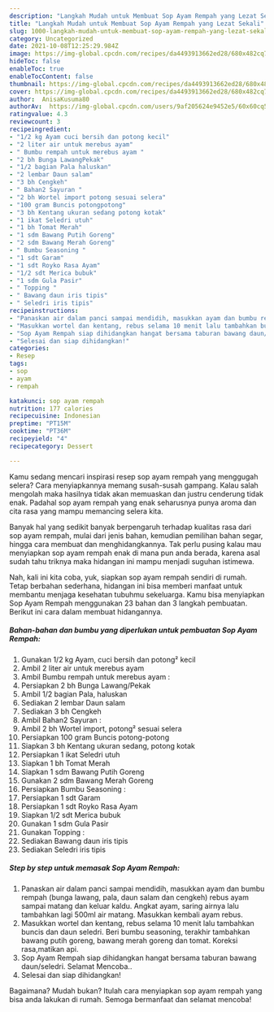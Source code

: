 ```yaml
---
description: "Langkah Mudah untuk Membuat Sop Ayam Rempah yang Lezat Sekali"
title: "Langkah Mudah untuk Membuat Sop Ayam Rempah yang Lezat Sekali"
slug: 1000-langkah-mudah-untuk-membuat-sop-ayam-rempah-yang-lezat-sekali
category: Uncategorized
date: 2021-10-08T12:25:29.984Z
image: https://img-global.cpcdn.com/recipes/da4493913662ed28/680x482cq70/sop-ayam-rempah-foto-resep-utama.jpg
hideToc: false
enableToc: true
enableTocContent: false
thumbnail: https://img-global.cpcdn.com/recipes/da4493913662ed28/680x482cq70/sop-ayam-rempah-foto-resep-utama.jpg
cover: https://img-global.cpcdn.com/recipes/da4493913662ed28/680x482cq70/sop-ayam-rempah-foto-resep-utama.jpg
author:  AnisaKusuma80
authorAv:  https://img-global.cpcdn.com/users/9af205624e9452e5/60x60cq50/avatar.jpg
ratingvalue: 4.3
reviewcount: 3
recipeingredient:
- "1/2 kg Ayam cuci bersih dan potong kecil"
- "2 liter air untuk merebus ayam"
- " Bumbu rempah untuk merebus ayam "
- "2 bh Bunga LawangPekak"
- "1/2 bagian Pala haluskan"
- "2 lembar Daun salam"
- "3 bh Cengkeh"
- " Bahan2 Sayuran "
- "2 bh Wortel import potong sesuai selera"
- "100 gram Buncis potongpotong"
- "3 bh Kentang ukuran sedang potong kotak"
- "1 ikat Seledri utuh"
- "1 bh Tomat Merah"
- "1 sdm Bawang Putih Goreng"
- "2 sdm Bawang Merah Goreng"
- " Bumbu Seasoning "
- "1 sdt Garam"
- "1 sdt Royko Rasa Ayam"
- "1/2 sdt Merica bubuk"
- "1 sdm Gula Pasir"
- " Topping "
- " Bawang daun iris tipis"
- " Seledri iris tipis"
recipeinstructions:
- "Panaskan air dalam panci sampai mendidih, masukkan ayam dan bumbu rempah (bunga lawang, pala, daun salam dan cengkeh) rebus ayam sampai matang dan keluar kaldu. Angkat ayam, saring airnya lalu tambahkan lagi 500ml air matang. Masukkan kembali ayam rebus."
- "Masukkan wortel dan kentang, rebus selama 10 menit lalu tambahkan buncis dan daun seledri. Beri bumbu seasoning, terakhir tambahkan bawang putih goreng, bawang merah goreng dan tomat. Koreksi rasa,matikan api."
- "Sop Ayam Rempah siap dihidangkan hangat bersama taburan bawang daun/seledri. Selamat Mencoba.."
- "Selesai dan siap dihidangkan!"
categories:
- Resep
tags:
- sop
- ayam
- rempah

katakunci: sop ayam rempah 
nutrition: 177 calories
recipecuisine: Indonesian
preptime: "PT15M"
cooktime: "PT36M"
recipeyield: "4"
recipecategory: Dessert

---
```



Kamu sedang mencari inspirasi resep sop ayam rempah yang menggugah selera? Cara menyiapkannya memang susah-susah gampang. Kalau salah mengolah maka hasilnya tidak akan memuaskan dan justru cenderung tidak enak. Padahal sop ayam rempah yang enak seharusnya punya aroma dan cita rasa yang mampu memancing selera kita.


Banyak hal yang sedikit banyak berpengaruh terhadap kualitas rasa dari sop ayam rempah, mulai dari jenis bahan, kemudian pemilihan bahan segar, hingga cara membuat dan menghidangkannya. Tak perlu pusing kalau mau menyiapkan sop ayam rempah enak di mana pun anda berada, karena asal sudah tahu triknya maka hidangan ini mampu menjadi suguhan istimewa.




Nah, kali ini kita coba, yuk, siapkan sop ayam rempah sendiri di rumah. Tetap berbahan sederhana, hidangan ini bisa memberi manfaat untuk membantu menjaga kesehatan tubuhmu sekeluarga. Kamu bisa menyiapkan Sop Ayam Rempah menggunakan 23 bahan dan 3 langkah pembuatan. Berikut ini cara dalam membuat hidangannya.

<!--inarticleads1-->

##### Bahan-bahan dan bumbu yang diperlukan untuk pembuatan Sop Ayam Rempah:

1. Gunakan 1/2 kg Ayam, cuci bersih dan potong² kecil
1. Ambil 2 liter air untuk merebus ayam
1. Ambil  Bumbu rempah untuk merebus ayam :
1. Persiapkan 2 bh Bunga Lawang/Pekak
1. Ambil 1/2 bagian Pala, haluskan
1. Sediakan 2 lembar Daun salam
1. Sediakan 3 bh Cengkeh
1. Ambil  Bahan2 Sayuran :
1. Ambil 2 bh Wortel import, potong² sesuai selera
1. Persiapkan 100 gram Buncis potong-potong
1. Siapkan 3 bh Kentang ukuran sedang, potong kotak
1. Persiapkan 1 ikat Seledri utuh
1. Siapkan 1 bh Tomat Merah
1. Siapkan 1 sdm Bawang Putih Goreng
1. Gunakan 2 sdm Bawang Merah Goreng
1. Persiapkan  Bumbu Seasoning :
1. Persiapkan 1 sdt Garam
1. Persiapkan 1 sdt Royko Rasa Ayam
1. Siapkan 1/2 sdt Merica bubuk
1. Gunakan 1 sdm Gula Pasir
1. Gunakan  Topping :
1. Sediakan  Bawang daun iris tipis
1. Sediakan  Seledri iris tipis




<!--inarticleads2-->

##### Step by step untuk memasak Sop Ayam Rempah:

1. Panaskan air dalam panci sampai mendidih, masukkan ayam dan bumbu rempah (bunga lawang, pala, daun salam dan cengkeh) rebus ayam sampai matang dan keluar kaldu. Angkat ayam, saring airnya lalu tambahkan lagi 500ml air matang. Masukkan kembali ayam rebus.
1. Masukkan wortel dan kentang, rebus selama 10 menit lalu tambahkan buncis dan daun seledri. Beri bumbu seasoning, terakhir tambahkan bawang putih goreng, bawang merah goreng dan tomat. Koreksi rasa,matikan api.
1. Sop Ayam Rempah siap dihidangkan hangat bersama taburan bawang daun/seledri. Selamat Mencoba..
1. Selesai dan siap dihidangkan!



Bagaimana? Mudah bukan? Itulah cara menyiapkan sop ayam rempah yang bisa anda lakukan di rumah. Semoga bermanfaat dan selamat mencoba!
